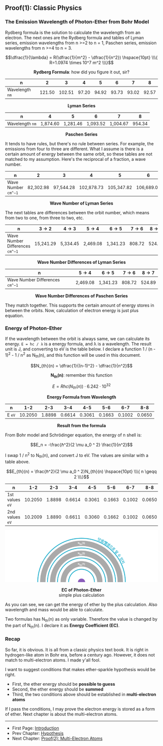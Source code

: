 ## Proof(1): Classic Physics

### The Emission Wavelength of Photon-Ether from Bohr Model

Rydberg formula is the solution to calculate the wavelength from an electron. The next ones are the Rydberg formula and tables of Lyman series, emission wavelengths from n >=2 to n = 1, Paschen series, emission wavelengths from n >=4 to n = 3.

$$\dfrac{1}{\lambda} = R(\dfrac{1}{m^2} - \dfrac{1}{n^2}) \hspace{10pt} \\\{ R=1.0974 \times 10^7 m^2 \\\}$$

<p align="center"><strong>Rydberg Formula</strong>: how did you figure it out, sir?</p>

| n | 2 | 3 | 4 | 5 | 6 | 7 | 8 |
|--|--|--|--|--|--|--|--|
| Wavelength `nm` | 121.50 | 102.51 | 97.20 | 94.92 | 93.73 | 93.02 | 92.57 |

<p align="center"><strong>Lyman Series</strong></p>

| n | 4 | 5 | 6 | 7 | 8 |
|--|--|--|--|--|--|
| Wavelength `nm` | 1,874.60 | 1,281.46 | 1,093.52 | 1,004.67 | 954.34 |

<p align="center"><strong>Paschen Series</strong></p>

It tends to have rules, but there's no rule between series. For example, the emissions from four to three are different. What I assume is there is a certain amount of energy between the same orbit, so these tables are not matched to my assumption. Here's the reciprocal of a fraction, a wave number.

| n | 2 | 3 | 4 | 5 | 6 | 7 | 8 |
|--|--|--|--|--|--|--|--|
| Wave Number `cm^−1` | 82,302.98 | 97,544.28 | 102,878.73 | 105,347.82 | 106,689.05 | 107,497.77 | 108,022.67 |

<p align="center"><strong>Wave Number of Lyman Series</strong></p>

The next tables are differences between the orbit number, which means from two to one, from three to two, etc.

| n | $3 \to 2$ | $4 \to 3$ | $5 \to 4$ | $6 \to 5$ | $7 \to 6$ | $8 \to 7$ |
|--|--|--|--|--|--|--|
| Wave Number Differences `cm^−1` | 15,241.29 | 5,334.45 | 2,469.08 | 1,341.23 | 808.72 | 524.89 |

<p align="center"><strong>Wave Number Differences of Lyman Series</strong></p>

| n | $5 \to 4$ | $6 \to 5$ | $7 \to 6$ | $8 \to 7$ |
|--|--|--|--|--|
| Wave Number Differences `cm^−1` | 2,469.08 | 1,341.23 | 808.72 | 524.89 |

<p align="center"><strong>Wave Number Differences of Paschen Series</strong></p>

They match together. This supports the certain amount of energy stores in between the orbits. Now, calculation of electron energy is just plus equation.

### Energy of Photon-Ether

If the wavelength between the orbit is always same, we can calculate its energy. `E = hc / λ` is a energy formula, and λ is a wavelength. The result unit is J, and converting to eV is the table below. I declare a function 1 / (n - 1)<sup>2</sup> - 1 / n<sup>2</sup> as N<sub>th</sub>(n), and this function will be used in this document.

$$N_{th}(n) = \dfrac{1}{(n-1)^2} - \dfrac{1}{n^2}$$

<p align="center"><strong>N<sub>th</sub>(n)</strong>: remember this function</p>

$$E = Rhc(N_{th}(n))\cdot6.242\cdot10^{32}$$

<p align="center"><strong>Energy Formula from Wavelength</strong></p>

| n | 1-2 | 2-3 | 3-4 | 4-5 | 5-6 | 6-7 | 8-8 |
|--|--|--|--|--|--|--|--|
| E `eV` | 10.2050 | 1.8898 | 0.6614 | 0.3061 | 0.1663 | 0.1002 | 0.0650 |

<p align="center"><strong>Result from the formula</strong></p>

From Bohr model and Schrödinger equation, the energy of n shell is:

$$E_n = -\frac{ℏ^2}{2 \mu a_0 ^ 2} \frac{1}{n^2}$$

I swap 1 / n<sup>2</sup> to N<sub>th</sub>(n), and convert J to eV. The values are similar with a table above.

$$E_{th}(n) = \frac{ℏ^2}{2 \mu a_0 ^ 2}N_{th}(n) \hspace{10pt} \\\{ n \geqq 2 \\\}$$

| n | 1-2 | 2-3 | 3-4 | 4-5 | 5-6 | 6-7 | 8-8 |
|--|--|--|--|--|--|--|--|
| 1st values `eV` | 10.2050 | 1.8898 | 0.6614 | 0.3061 | 0.1663 | 0.1002 | 0.0650 |
| 2nd values `eV` | 10.2009 | 1.8890 | 0.6611 | 0.3060 | 0.1662 | 0.1002 | 0.0650 |

<p align="center">
 <img src="../images/pic5.png">
</p>

<p align="center"><strong>EC of Photon-Ether</strong><br>simple plus calculation</p>

As you can see, we can get the energy of ether by the plus calculation. Also wavelength and mass would be able to calculate.

Two formulas has N<sub>th</sub>(n) as only variable. Therefore the value is changed by the part of N<sub>th</sub>(n). I declare it as <strong>Energy Coefficient (EC)</strong>.

### Recap

So far, it is obvious. It is all from a classic physics text book. It is right in hydrogen-like atom in Bohr era, before a century ago. However, it does not match to multi-electron atoms. I made y'all fool.

I want to suggest conditions that makes ether-sparkle hypothesis would be right.

- First, the ether energy should be **possible to guess**
- Second, the ether energy should be **summed**
- Third, the two conditions above should be established in **multi-electron atoms**

If I pass the conditions, I may prove the electron energy is stored as a form of ether. Next chapter is about the multi-electron atoms.

---

- First Page: [Introduction](../README.md)
- Prev Chapter: [Hypothesis](./hypothesis_en.md)
- Next Chapter: [Proof(2): Multi-Electron Atoms](./atomic_spectra_data_en.md)
